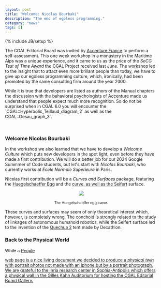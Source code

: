```yaml
---
layout: post
title: "Welcome: Nicolas Bourbaki"
description: "The end of egoless programming."
category: "news"
tags: []
---
```

{% include JB/setup %}

<p>The CGAL Editorial Board was invited by <a href="https://www.accenture.com/fr-fr">Accenture France</a>
to perform a self-assessment.
This one week workshop in a monastery in the Maritime Alps was a unique experience, and it came
to us as the price of the <em>SoCG Test of Time Award</em> the CGAL Project received last June.
The workshop led to the insight that to attact even more brillant people than today,
we have to give up our egoless programming culture, which, ironically, had been
promoted by the same consulting firm around the year 2000.</p>

<p>While it is true that developers are listed as authors of the Manual chapters
the discussion with the bahavioral psychologists of Accenture made us understand
that people expect much more recognition. So do not be surprised when in CGAL 6.0
you will encounter the `CGAL::Hyperbolic_Teillaud_diagram_2` as well as the  CGAL::Oesau_graph_3`.
</p>

<br>
<h3>Welcome Nicolas Bourbaki</h3>

<p>In the workshop we also learned that we have to develop a <em>Welcome Culture</em>
which puts new developers in the spot light, even before they have made a first contribution.
We will do a better job for our 2024 Google Summmer of Code students, but let's start
with <em>Nicolas Bourbaki</em>, who currently works at <em>Ecole Normale Superieure</em> in Paris.</p>

<p>Nicolas first contribution will be a <em>Curves and Surfaces</em> package,
featuring the <a href="https://mathcurve.com/courbes2d.gb/oeuf/oeuf.shtml">Huegelschaeffer Egg</a>
and the <a href="https://mathcurve.com/courbes2d.gb/conchoiddecercle/conchoiddecercle.shtml"Conchoid</a> curve, as well as the <a href="https://mathcurve.com/surfaces/seifert/seifert.shtml">Seifert</a> surface.</p>


<div style="text-align:center;">
  <a href="../../../../../images/April24/huegelschaeffer.gif"><img src="../../../../../images/April24/huegelschaeffer.gif" style="max-width:85%"/></a><br>
  <br><small>The Huegelschaeffer egg curve.</small>
</div>

<p>These curves and surfaces may seem of only theoretical interest which, however, is completely wrong.
The conchoid is strongly related to the study of linkages of autonomous humanoid robotics,
while the Seifert surface led to the invention of the
<a href="https://www.youtube.com/watch?v=SwkWP--UQFA">Quechua 2</a> tent made by Decathlon.</p>


<h3>Back to the Physical World</h3>

<p>While a <a href="https://www.cgal.org/people.html">People</p> web page is a nice living document
we decided to produce a <em>physical twin</em> with portrait photos not made with an iphone
but by a portrait photograph. We are grateful to the Inria research center in Sophia-Antipolis
which offers a physical wall in the Gilles Kahn Auditorium for hosting the CGAL Editorial Board Gallery.
